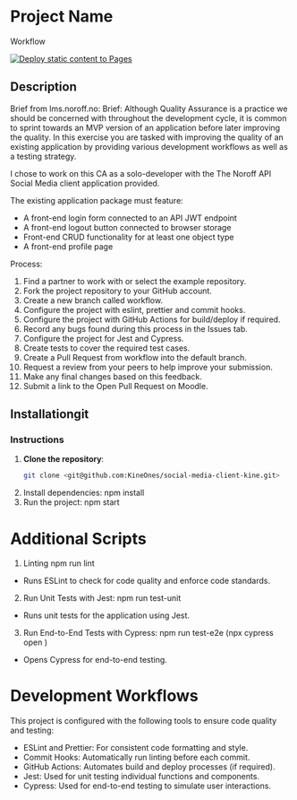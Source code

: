 # Project Name
Workflow 

[![Deploy static content to Pages](https://github.com/KineOnes/social-media-client-kine/actions/workflows/pages.yml/badge.svg)](https://github.com/KineOnes/social-media-client-kine/actions/workflows/pages.yml)

## Description
Brief from lms.noroff.no: 
Brief: Although Quality Assurance is a practice we should be concerned with throughout the development cycle, it is common to sprint towards an MVP version of an application before later improving the quality. In this exercise you are tasked with improving the quality of an existing application by providing various development workflows as well as a testing strategy.

I chose to work on this CA as a solo-developer with the The Noroff API Social Media client application provided.

The existing application package must feature:

- A front-end login form connected to an API JWT endpoint
- A front-end logout button connected to browser storage
- Front-end CRUD functionality for at least one object type
- A front-end profile page

Process: 
1. Find a partner to work with or select the example repository.
2. Fork the project repository to your GitHub account.
3. Create a new branch called workflow.
4. Configure the project with eslint, prettier and commit hooks.
5. Configure the project with GitHub Actions for build/deploy if required.
6. Record any bugs found during this process in the Issues tab.
7. Configure the project for Jest and Cypress.
8. Create tests to cover the required test cases.
9. Create a Pull Request from workflow into the default branch.
10. Request a review from your peers to help improve your submission.
11. Make any final changes based on this feedback.
12. Submit a link to the Open Pull Request on Moodle.


## Installationgit

### Instructions
1. **Clone the repository**:
   ```bash
   git clone <git@github.com:KineOnes/social-media-client-kine.git>

2. Install dependencies:
    npm install
3. Run the project:
    npm start

# Additional Scripts

1. Linting
    npm run lint
- Runs ESLint to check for code quality and enforce code standards.

2. Run Unit Tests with Jest:
    npm run test-unit
- Runs unit tests for the application using Jest.

3. Run End-to-End Tests with Cypress:
    npm run test-e2e (npx cypress open )
- Opens Cypress for end-to-end testing.

# Development Workflows
This project is configured with the following tools to ensure code quality and testing:

- ESLint and Prettier: For consistent code formatting and style.
- Commit Hooks: Automatically run linting before each commit.
- GitHub Actions: Automates build and deploy processes (if required).
- Jest: Used for unit testing individual functions and components.
- Cypress: Used for end-to-end testing to simulate user interactions.